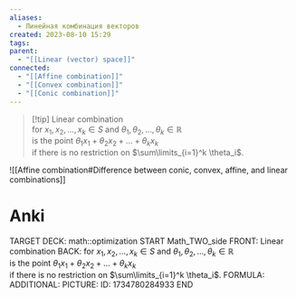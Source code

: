 ```yaml
---
aliases:
  - Линейная комбинация векторов
created: 2023-08-10 15:29
tags:
parent:
  - "[[Linear (vector) space]]"
connected:
  - "[[Affine combination]]"
  - "[[Convex combination]]"
  - "[[Conic combination]]"
---
```


> [!tip] Linear combination  
for $x_1, x_2, \ldots, x_k \in S$ and $\theta_1, \theta_2, \ldots, \theta_k \in \mathbb{R}$  
is the point $\theta_1 x_1 + \theta_2 x_2 + \ldots + \theta_k x_k$  
if there is no restriction on $\sum\limits_{i=1}^k \theta_i$.


![[Affine combination#Difference between conic, convex, affine, and linear combinations]]


# Anki
TARGET DECK: math::optimization
START
Math_TWO_side
FRONT: Linear combination
BACK: for $x_1, x_2, \ldots, x_k \in S$ and $\theta_1, \theta_2, \ldots, \theta_k \in \mathbb{R}$  
is the point $\theta_1 x_1 + \theta_2 x_2 + \ldots + \theta_k x_k$  
if there is no restriction on $\sum\limits_{i=1}^k \theta_i$.
FORMULA: 
ADDITIONAL:
PICTURE:
ID: 1734780284933
END



